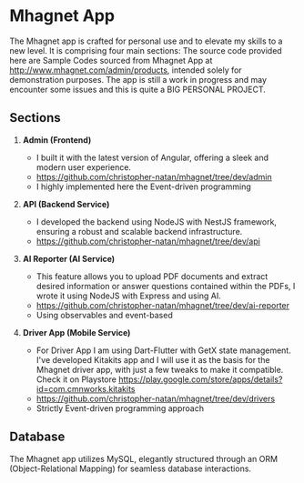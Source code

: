 # Mhagnet App

The Mhagnet app is crafted for personal use and to elevate my skills to a new level. It is comprising four main sections:
The source code provided here are Sample Codes sourced from Mhagnet App at http://www.mhagnet.com/admin/products, intended solely for demonstration purposes.
The app is still a work in progress and may encounter some issues and this is quite a BIG PERSONAL PROJECT.


## Sections

1. **Admin (Frontend)**
    - I built it with the latest version of Angular, offering a sleek and modern user experience.
    - https://github.com/christopher-natan/mhagnet/tree/dev/admin
    - I highly implemented here the Event-driven programming

2. **API (Backend Service)**
    - I developed the backend using NodeJS with NestJS framework, ensuring a robust and scalable backend infrastructure.
    - https://github.com/christopher-natan/mhagnet/tree/dev/api

3. **AI Reporter (AI Service)**
    - This feature allows you to upload PDF documents and extract desired information or answer questions contained within the PDFs, I wrote it using NodeJS with Express and using AI.
    - https://github.com/christopher-natan/mhagnet/tree/dev/ai-reporter
    - Using observables and  event-based
   
3. **Driver App (Mobile Service)**
   - For Driver App I am using Dart-Flutter with GetX state management. I've developed Kitakits app and I will use it as the basis for the Mhagnet driver app,
     with just a few tweaks to make it compatible. Check it on Playstore https://play.google.com/store/apps/details?id=com.cmnworks.kitakits
   - https://github.com/christopher-natan/mhagnet/tree/dev/drivers
   - Strictly Event-driven programming approach

## Database

The Mhagnet app utilizes MySQL, elegantly structured through an ORM (Object-Relational Mapping) for seamless database interactions.




